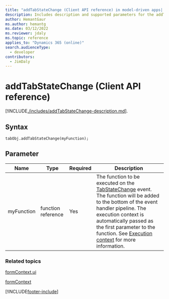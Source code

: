 ```yaml
---
title: "addTabStateChange (Client API reference) in model-driven apps| MicrosoftDocs"
description: Includes description and supported parameters for the addTabStateChange method.
author: HemantGaur
ms.author: hemantg
ms.date: 03/12/2022
ms.reviewer: jdaly
ms.topic: reference
applies_to: "Dynamics 365 (online)"
search.audienceType: 
  - developer
contributors:
  - JimDaly
---
```

# addTabStateChange (Client API reference)



[!INCLUDE[./includes/addTabStateChange-description.md](./includes/addTabStateChange-description.md)].

## Syntax

`tabObj.addTabStateChange(myFunction);` 

## Parameter

|Name|Type|Required|Description|
|--|--|--|--|
|myFunction|function reference|Yes|The function to be executed on the [TabStateChange](../events/tabstatechange.md) event. The function will be added to the bottom of the event handler pipeline. The execution context is automatically passed as the first parameter to the function. See [Execution context](../../clientapi-execution-context.md) for more information.|

### Related topics

[formContext.ui](../formContext-ui.md)

[formContext](../../clientapi-form-context.md)




[!INCLUDE[footer-include](../../../../../includes/footer-banner.md)]
